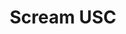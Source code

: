 ---
title: Scream USC
permalink: /highlights/scream-usc/index.html
description: A USC student organization dedicated to amusement park engineers and enthusiasts.
layout: page
---